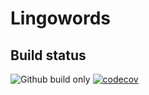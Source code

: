 # Lingowords
## Build status
![Github build only](https://github.com/jakah/hu-bep-lingowords/workflows/Build%20only/badge.svg)
[![codecov](https://codecov.io/gh/jakah/hu-bep-lingowords/branch/master/graph/badge.svg?token=B0JRS3L9UO)](https://codecov.io/gh/jakah/hu-bep-lingowords)

